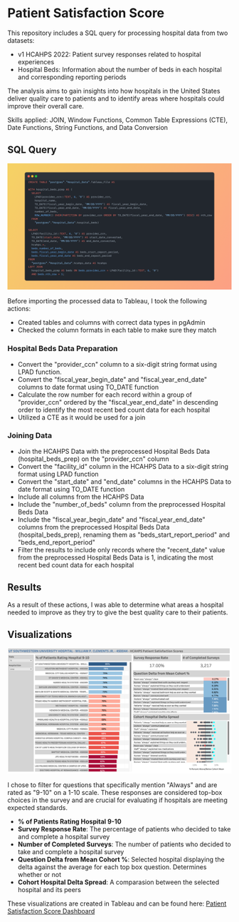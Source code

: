 # Patient Satisfaction Score

This repository includes a SQL query for processing hospital data from two datasets:
  <ul>
    <li>v1 HCAHPS 2022: Patient survey responses related to hospital experiences</li>
    <li>Hospital Beds: Information about the number of beds in each hospital and corresponding reporting periods</li>
  </ul>

The analysis aims to gain insights into how hospitals in the United States deliver quality care to patients and to identify areas where hospitals could improve their overall care.

Skills applied: JOIN, Window Functions, Common Table Expressions (CTE), Date Functions, String Functions, and Data Conversion

## SQL Query
<img src = "Snap.png">

Before importing the processed data to Tableau, I took the following actions:
<ul>
  <li>Created tables and columns with correct data types in pgAdmin</li>
  <li>Checked the column formats in each table to make sure they match</li>
</ul>

### Hospital Beds Data Preparation
<ul>
  <li>Convert the "provider_ccn" column to a six-digit string format using LPAD function. </li>
  <li>Convert the "fiscal_year_begin_date" and "fiscal_year_end_date" columns to date format using TO_DATE function</li>
  <li>Calculate the row number for each record within a group of "provider_ccn" ordered by the "fiscal_year_end_date" in descending order to identify the most recent bed count data for each hospital</li>
  <li>Utilized a CTE as it would be used for a join</li>  
</ul>

### Joining Data
<ul>
<li>Join the HCAHPS Data with the preprocessed Hospital Beds Data (hospital_beds_prep) on the "provider_ccn" column</li>
<li>Convert the "facility_id" column in the HCAHPS Data to a six-digit string format using LPAD function</li>
<li>Convert the "start_date" and "end_date" columns in the HCAHPS Data to date format using TO_DATE function</li>
<li>Include all columns from the HCAHPS Data</li>
<li>Include the "number_of_beds" column from the preprocessed Hospital Beds Data</li>
<li>Include the "fiscal_year_begin_date" and "fiscal_year_end_date" columns from the preprocessed Hospital Beds Data (hospital_beds_prep), renaming them as "beds_start_report_period" and "beds_end_report_period"</li>
<li>Filter the results to include only records where the "recent_date" value from the preprocessed Hospital Beds Data is 1, indicating the most recent bed count data for each hospital</li>
</ul>

## Results
As a result of these actions, I was able to determine what areas a hospital needed to improve as they try to give the best quality care to their patients.

## Visualizations

<img src = "Patient Satisfaction Score.png">

I chose to filter for questions that specifically mention "Always" and are rated as "9-10" on a 1-10 scale. These responses are considered top-box choices in the survey and are crucial for evaluating if hospitals are meeting expected standards.

- <b>% of Patients Rating Hospital 9-10</b>
- <b>Survey Response Rate</b>: The percentage of patients who decided to take and complete a hospital survey
- <b>Number of Completed Surveys</b>: The number of patients who decided to take and complete a hospital survey
- <b>Question Delta from Mean Cohort %</b>: Selected hospital displaying the delta against the average for each top box question. Determines whether or not 
- <b>Cohort Hospital Delta Spread</b>: A comparasion between the selected hospital and its peers 

These visualizations are created in Tableau and can be found here: <a href = "https://public.tableau.com/app/profile/alejandro.de.la.cruz5286/viz/HCAHPSDashboard_17114636828960/HCAHPSDashboard?publish=yes" relative = unfollow> Patient Satisfaction Score Dashboard</a>
